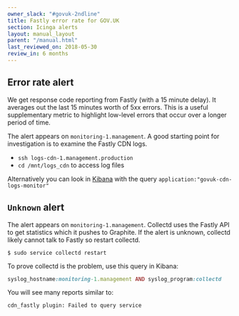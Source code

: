 ```yaml
---
owner_slack: "#govuk-2ndline"
title: Fastly error rate for GOV.UK
section: Icinga alerts
layout: manual_layout
parent: "/manual.html"
last_reviewed_on: 2018-05-30
review_in: 6 months
---
```


## Error rate alert

We get response code reporting from Fastly (with a 15 minute delay). It
averages out the last 15 minutes worth of 5xx errors. This is a useful
supplementary metric to highlight low-level errors that occur over a longer
period of time.

The alert appears on `monitoring-1.management`. A good starting point for
investigation is to examine the Fastly CDN logs.

- `ssh logs-cdn-1.management.production`
- `cd /mnt/logs_cdn` to access log files

Alternatively you can look in [Kibana](/manual/tools.html#kibana) with the query
`application:"govuk-cdn-logs-monitor"`

## `Unknown` alert

The alert appears on `monitoring-1.management`. Collectd uses the Fastly API to get statistics which it pushes to Graphite. If the alert is unknown, collectd likely cannot talk to Fastly so restart collectd.

```shell
$ sudo service collectd restart
```

To prove collectd is the problem, use this query in Kibana:

```rb
syslog_hostname:monitoring-1.management AND syslog_program:collectd
```

You will see many reports similar to:

```
cdn_fastly plugin: Failed to query service
```
